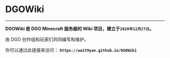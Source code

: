 <!-- README -->

# DGOWiki

---

**DGOWiki 是 DGO Minecraft 服务器的 Wiki 项目，建立于`2020年12月27日`。**

由 DGO 创作组和玩家们共同编写和维护。

你可以通过此链接来访问： **`https://wait9yan.github.io/DGOWiki`**
